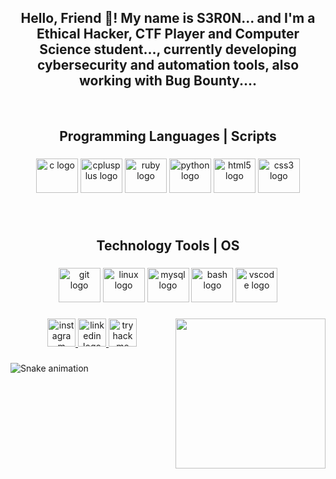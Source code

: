 <h2 align="center">Hello, Friend 👋! My name is S3R0N... and I'm a Ethical Hacker, CTF Player and Computer Science student..., currently developing cybersecurity and automation tools, also working with Bug Bounty....</h2>

<br clear="both">

<h2 align="center">Programming Languages | Scripts</h2>

###

<div align="center">
  <img src="https://cdn.jsdelivr.net/gh/devicons/devicon/icons/c/c-plain.svg" height="55" width="67" alt="c logo"  />
  <img src="https://cdn.jsdelivr.net/gh/devicons/devicon/icons/cplusplus/cplusplus-plain.svg" height="55" width="67" alt="cplusplus logo"  />
  <img src="https://cdn.jsdelivr.net/gh/devicons/devicon/icons/ruby/ruby-original.svg" height="55" width="67" alt="ruby logo"  />
  <img src="https://cdn.jsdelivr.net/gh/devicons/devicon/icons/python/python-original.svg" height="55" width="67" alt="python logo"  />
  <img src="https://cdn.jsdelivr.net/gh/devicons/devicon/icons/html5/html5-plain-wordmark.svg" height="55" width="67" alt="html5 logo"  />
  <img src="https://cdn.jsdelivr.net/gh/devicons/devicon/icons/css3/css3-plain-wordmark.svg" height="55" width="67" alt="css3 logo"  />
</div>

###

<br clear="both">

<h2 align="center">Technology Tools | OS</h2>

###

<div align="center">
  <img src="https://cdn.jsdelivr.net/gh/devicons/devicon/icons/git/git-original.svg" height="55" width="67" alt="git logo"  />
  <img src="https://cdn.jsdelivr.net/gh/devicons/devicon/icons/linux/linux-original.svg" height="55" width="67" alt="linux logo"  />
  <img src="https://cdn.jsdelivr.net/gh/devicons/devicon/icons/mysql/mysql-original-wordmark.svg" height="55" width="67" alt="mysql logo"  />
  <img src="https://cdn.jsdelivr.net/gh/devicons/devicon/icons/bash/bash-original.svg" height="55" width="67" alt="bash logo"  />
  <img src="https://cdn.jsdelivr.net/gh/devicons/devicon/icons/vscode/vscode-original.svg" height="55" width="67" alt="vscode logo"  />
</div>

###

<img align="right" height="240" src="https://steamuserimages-a.akamaihd.net/ugc/170412021733266950/1CD0513C34E143D362389DD0D9F2CC0B3BBB2123/?imw=5000&imh=5000&ima=fit&impolicy=Letterbox&imcolor=%23000000&letterbox=false"  />

###

<div align="center">
  <a href="https://www.instagram.com/jpmoreira_101/" target="_blank">
    <img src="https://img.shields.io/static/v1?message=Instagram&logo=instagram&label=&color=E4405F&logoColor=white&labelColor=&style=for-the-badge" height="45" alt="instagram logo"  />
  </a>
  <a href="https://www.linkedin.com/in/joaomoreira02/" target="_blank">
    <img src="https://img.shields.io/static/v1?message=LinkedIn&logo=linkedin&label=&color=0077B5&logoColor=white&labelColor=&style=for-the-badge" height="45" alt="linkedin logo"  />
  </a>
  <a href="https://tryhackme.com/p/john.s3r0n" target="_blank">
    <img src="https://img.shields.io/static/v1?message=TryHackMe&logo=tryhackme&label=&color=88cc14&logoColor=white&labelColor=&style=for-the-badge" height="45" alt="tryhackme logo"  />
  </a>
</div>

###

<img src="https://raw.githubusercontent.com/JoaoPedroMoreira02/JoaoPedroMoreira02/output/snake.svg" alt="Snake animation" />

###
